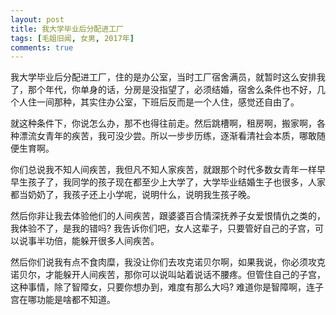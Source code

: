 ```yaml
---
layout: post
title: 我大学毕业后分配进工厂
tags: [毛姐旧闻, 女男, 2017年]
comments: true
---
```


我大学毕业后分配进工厂，住的是办公室，当时工厂宿舍满员，就暂时这么安排我了，那个年代，你单身的话，分房是没指望了，必须结婚，宿舍么条件也不好，几个人住一间那种，其实住办公室，下班后反而是一个人住，感觉还自由了。

就这种条件下，你说怎么办，那不也得往前走。然后跳槽啊，租房啊，搬家啊，各种漂流女青年的疾苦，我可没少尝。所以一步步历练，逐渐看清社会本质，哪敢随便生育啊。

你们总说我不知人间疾苦，我但凡不知人家疾苦，就跟那个时代多数女青年一样早早生孩子了，我同学的孩子现在都至少上大学了，大学毕业结婚生子也很多，人家都当奶奶了，我孩子还上小学呢，说明什么，说明我生孩子晚。

然后你非让我去体验他们的人间疾苦，跟婆婆百合情深抚养子女爱恨情仇之类的，我体验不了，是我的错吗? 我告诉你们吧，女人这辈子，只要管好自己的子宫，可以说事半功倍，能躲开很多人间疾苦。

然后你们说我有点不食肉糜，我没让你们去攻克诺贝尔啊，如果我说，你必须攻克诺贝尔，才能躲开人间疾苦，那你可以说叫站着说话不腰疼。但管住自己的子宫，这种事情，除了智障女，只要你想办到，难度有那么大吗? 难道你是智障啊，连子宫在哪功能是啥都不知道。
